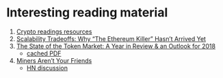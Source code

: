 Interesting reading material
============================

1. [Crypto readings resources](https://a16z.com/2018/02/10/crypto-readings-resources/)
2. [Scalability Tradeoffs: Why “The Ethereum Killer” Hasn’t Arrived Yet](https://medium.com/loom-network/scalability-tradeoffs-why-the-ethereum-killer-hasnt-arrived-yet-8f60a88e46c0)
3. [The State of the Token Market: A Year in Review & an Outlook for 2018](https://static1.squarespace.com/static/5a19eca6c027d8615635f801/t/5a73697bc8302551711523ca/1517513088503/The+State+of+the+Token+Market+Final2.pdf)
    - [cached PDF](The_State_of_the_Token_Market_Final2.pdf)
4. [Miners Aren’t Your Friends](https://blog.keep.network/miners-arent-your-friends-cde9b6e0e9ac)
    - [HN discussion](https://news.ycombinator.com/item?id=16144174)

